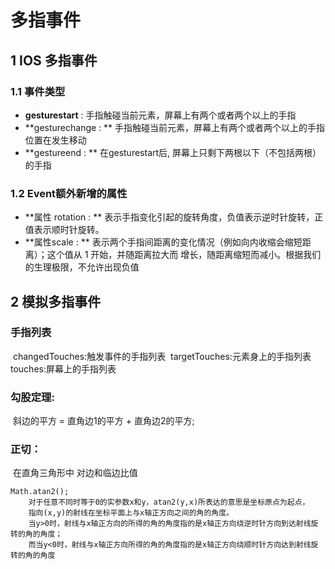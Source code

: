 # 多指事件

## 1 IOS 多指事件

### 1.1 事件类型

* **gesturestart** : 手指触碰当前元素，屏幕上有两个或者两个以上的手指
* **gesturechange : ** 手指触碰当前元素，屏幕上有两个或者两个以上的手指位置在发生移动
* **gestureend : ** 在gesturestart后, 屏幕上只剩下两根以下（不包括两根）的手指



### 1.2 Event额外新增的属性

* **属性 rotation : **   表示手指变化引起的旋转角度，负值表示逆时针旋转，正值表示顺时针旋转。
* **属性scale : **  表示两个手指间距离的变化情况（例如向内收缩会缩短距离）；这个值从 1 开始，并随距离拉大而 增长，随距离缩短而减小。根据我们的生理极限，不允许出现负值



## 2 模拟多指事件

### 手指列表
​	changedTouches:触发事件的手指列表
​	targetTouches:元素身上的手指列表
​	touches:屏幕上的手指列表

### 勾股定理:
​	斜边的平方 = 直角边1的平方 + 直角边2的平方; 

### 正切：
​	在直角三角形中 对边和临边比值

	Math.atan2();
		对于任意不同时等于0的实参数x和y，atan2(y,x)所表达的意思是坐标原点为起点，
		指向(x,y)的射线在坐标平面上与x轴正方向之间的角的角度。
		当y>0时，射线与x轴正方向的所得的角的角度指的是x轴正方向绕逆时针方向到达射线旋转的角的角度；
		而当y<0时，射线与x轴正方向所得的角的角度指的是x轴正方向绕顺时针方向达到射线旋转的角的角度


